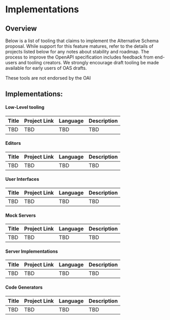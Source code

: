 # Implementations

## Overview

Below is a list of tooling that claims to implement the Alternative Schema proposal. While support for this feature matures, refer to the details of projects listed below for any notes about stability and roadmap. The process to improve the OpenAPI specification includes feedback from end-users and tooling creators. We strongly encourage draft tooling be made available for early users of OAS drafts.

These tools are not endorsed by the OAI

## Implementations:

#### Low-Level tooling

| Title | Project Link | Language | Description
| ----------- | ----------- | ----------- | -----------
|TBD |TBD |TBD |TBD |

#### Editors

| Title          | Project Link | Language |Description                          |
|----------------|--------------|----------|---------------------|
|TBD |TBD |TBD |TBD |

#### User Interfaces

| Title          | Project Link | Language |Description                          |
|----------------|--------------|----------|---------------------|
|TBD |TBD |TBD |TBD |

#### Mock Servers
| Title          | Project Link | Language | Description |
| -------------- | ------------ | -------- | ----------- |
|TBD |TBD |TBD |TBD |

#### Server Implementations
| Title          | Project Link | Language |Description          |
|----------------|--------------|----------|---------------------|
|TBD |TBD |TBD |TBD |

#### Code Generators

| Title          | Project Link | Language |Description          |
|----------------|--------------|----------|---------------------|
|TBD |TBD |TBD |TBD |



